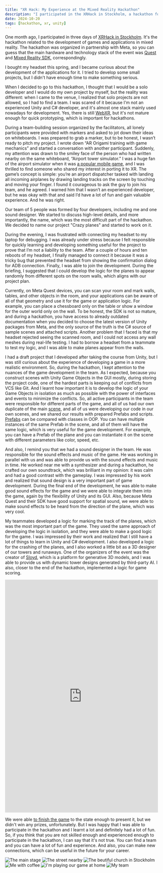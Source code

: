 ```yaml
---
title: "XR Hack: My Experience at the Mixed Reality Hackathon"
description: "I participated in the XRHack in Stockholm, a hackathon for developing games and applications in mixed reality. I joined a team to develop an airport tower simulator game for Meta Quest. Here's my experience and what I learned."
date: 2024-10-20
tags: [hackathon, xr, unity]
---
```


One month ago, I participated in three days of [XRHack in Stockholm](https://www.xrhack.com/stockholm). It's the hackathon related to the development of games and applications in mixed reality. The hackathon was organized in partnership with Meta, so you can guess that the main hardware and technology stack of the event was [Quest](https://en.wikipedia.org/wiki/Meta_Quest) and [Mixed Reality SDK](https://developers.meta.com/horizon/blog/building-mixed-reality-MR-meta-quest-3-connect-developers-presence-platform/), correspondingly.

I bought my headset this spring, and I became curious about the development of the applications for it. I tried to develop some small projects, but I didn't have enough time to make something serious.

When I decided to go to this hackathon, I thought that I would be a solo developer and I would do my own project by myself, but the reality was different: when I came to the venue, I realized that solo projects are not allowed, so I had to find a team. I was scared of it because I'm not an experienced Unity and C# developer, and it's almost one stack mainly used nowadays for development. Yes, there is still [WebXR](https://developer.mozilla.org/en-US/docs/Web/API/WebXR_Device_API), but it's not mature enough for quick prototyping, which is important for hackathons.

During a team-building session organized by the facilitators, all lonely participants were provided with markers and asked to jot down their ideas on whiteboards. I was prepared to grab a marker, but to be honest, I wasn’t ready to pitch my project. I wrote down “AR Origami training with game mechanics” and started a conversation with another participant. Suddenly, my attention was drawn to the smiley face of the person who had written nearby on the same whiteboard, “Airport tower simulator.” I was a huge fan of the airport simulator when it was [a popular mobile game](https://play.google.com/store/apps/details?id=dk.logisoft.aircontrolfull&hl=en), and I was thrilled to find someone who shared my interest in porting it to XR. The game’s concept is simple: you’re an airport dispatcher tasked with landing all incoming airplanes by drawing landing tracks on the screen by touching and moving your finger. I found it courageous to ask the guy to join his team, and he agreed. I warned him that I wasn’t an experienced developer, but he was okay with that and said I’d have a lot of fun and gain valuable experience. And he was right.

Our team of 5 people was formed by four developers, including me and one sound designer. We started to discuss high-level details, and more importantly, the name, which was the most difficult part of the hackathon. We decided to name our project "Crazy planes" and started to work on it.

During the evening, I was frustrated with connecting my headset to my laptop for debugging. I was already under stress because I felt responsible for quickly learning and developing something useful for the project to prove that I’m not a liability to the team. After a couple of hours and ten reboots of my headset, I finally managed to connect it because it was a tricky bug that prevented the headset from showing the confirmation dialog for ADB connection. Finally, I was able to join the development. During the briefing, I suggested that I could develop the logic for the planes to appear randomly from different spots on the room walls, which aligns with our project plan.

Currently, on Meta Quest devices, you can scan your room and mark walls, tables, and other objects in the room, and your applications can be aware of all of that geometry and use it for the game or application logic. For example, you can place a chessboard only on the table or show a window for the outer world only on the wall. To be honest, the SDK is not so mature, and during a hackathon, you have access to already outdated documentation when you decided to choose the latest version of Unity packages from Meta, and the only source of the truth is the C# source of sample scenes and attached scripts. Another problem that I faced is that my headset rejected seeing the scanned room, and I could not access any wall meshes during real-life testing. I had to borrow a headset from a teammate to test my logic, and I was able to make planes appear from the walls.

I had a draft project that I developed after taking the course from Unity, but I was still curious about the experience of developing a game in a more realistic environment. So, during the hackathon, I kept attention to the nuances of the game development in the team. As I expected, because you construct scenes with Unity Game Objects in the GUI mostly, during storing the project code, one of the hardest parts is keeping out of conflicts from VCS like Git. And I learnt how important it is to develop the logic of your Game Objects in isolation as much as possible with the power of interfaces and events to minimize the conflicts. So, all active participants in the team were responsible for different parts of the game, and all of us had our own duplicate of the main [scene](https://docs.unity3d.com/Manual/CreatingScenes.html), and all of us were developing our code in our own scenes, and we shared our results with prepared Prefabs and scripts. [Prefabs](https://docs.unity3d.com/Manual/Prefabs.html) can be compared with classes in OOP. You can have multiple instances of the same Prefab in the scene, and all of them will have the same logic, which is very useful for the game development. For example, you can have a Prefab of the plane and you can instantiate it on the scene with different parameters like color, speed, etc.

And also, I remind you that we had a sound designer in the team. He was responsible for the sound effects and music of the game. He was working in parallel with us and was able to provide us with the sound effects and music in time. He worked near me with a synthesizer and during a hackathon, he crafted our own soundtrack, which was brilliant in my opinion: it was calm and had a good contrast with the gameplay. I was impressed by his work and realized that sound design is a very important part of game development. During the final end of the development, he was able to make good sound effects for the game and we were able to integrate them into the game, again by the flexibility of Unity and its GUI. Also, because Meta Quest and their SDK have good support for spatial sound, we were able to make sound effects to be heard from the direction of the plane, which was very cool.

My teammates developed a logic for marking the track of the planes, which was the most important part of the game. They used the same approach of developing the logic in isolation, and they were able to make a good logic for the game. I was impressed by their work and realized that I still have a lot of things to learn in Unity and C# development. I also developed a logic for the crashing of the planes, and I also worked a little bit as a 3D designer of our towers and runaways. One of the organizers of the event was the creator of [Sloyd](https://www.sloyd.ai/), which is a platform for generative 3D models, and I was able to provide us with dynamic tower designs generated by third-party AI. I also, closer to the end of the hackathon, implemented a logic for game scoring.

<iframe width="429" height="764" src="https://www.youtube.com/embed/9cMk7cetimc" title="Crazy Planes – Flight Control but in Mixed Reality! #XRHack #hackathon #vr #extendedreality" frameborder="0" allow="accelerometer; autoplay; clipboard-write; encrypted-media; gyroscope; picture-in-picture; web-share" referrerpolicy="strict-origin-when-cross-origin" allowfullscreen style="width: 100%;"></iframe>

We were able [to finish the game](https://devpost.com/software/crazy-planes) to the state enough to present it, but we didn't win any prizes, unfortunately. But I was happy that I was able to participate in the hackathon and I learnt a lot and definitely had a lot of fun. So, if you think that you are not skilled enough and experienced enough to participate in the hackathon, I can say that it's not true. You can find a team and you can have a lot of fun and experience. And also, you can make new connections, which can be useful in the future for your career.

<script src="https://unpkg.com/@appnest/masonry-layout/umd/masonry-layout.min.js"></script>
<masonry-layout gap="20">
<img src="{% imageUrl 'content/IMG_20241020_152842_235.jpg' %}" alt="The main stage" />
<img src="{% imageUrl 'content/IMG_20241020_152842_085.jpg' %}" alt="The street nearby" />
<img src="{% imageUrl 'content/IMG_20241020_152842_248.jpg' %}" alt="The beutiful church in Stockholm" />
<img src="{% imageUrl 'content/IMG_20241020_152842_421.jpg' %}" alt="Me with coffee" />
<img src="{% imageUrl 'content/IMG_20241020_152841_769.jpg' %}" alt="I'm playing our game at home" />
<img src="{% imageUrl 'content/IMG_20241020_153135_514.jpg' %}" alt="My team" />
</masonry-layout>
